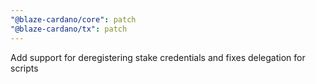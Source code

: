 ```yaml
---
"@blaze-cardano/core": patch
"@blaze-cardano/tx": patch
---
```


Add support for deregistering stake credentials and fixes delegation for scripts
